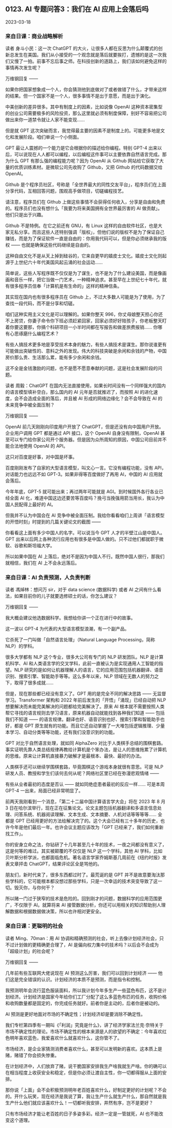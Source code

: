 ## 0123. AI 专题问答3：我们在 AI 应用上会落后吗

2023-03-18

### 来自日课：商业战略解析

读者 身斗小民：这一次 ChatGPT 的大火，让很多人都在反思为什么颠覆式的创新总发生在美国。我们从小接受的一个观念就是落后就要挨打，遗憾的是这一次我们又慢了一拍。前事不忘后事之师。在科技创新的道路上，我们该如何避免这样的事情再次发生呢？

万维钢回复 ——

如果你把国家想象成一个人，你会猜测他到底做对了或者做错了什么，才带来这样的结果。但一个国家不是一个人，很多事情不是出于意愿，而是出于演化。

中美创新的差异很多。其中有制度上的因素，比如说像 OpenAI 这种资本密集型的创业公司需要极多的风险投资，那么这里就必须有制度保障，别好不容易把公司做出来你一道禁令就让人家不能变现……

但是就 GPT 这次突破而言，我觉得最主要的因素不是制度上的。可能更多地是文化和发展阶段。咱们单说一个小侧面。

GPT 最让人震撼的一个能力是它会根据你的描述给你编程。特别 GPT-4 出来以后，可以说现在人人都可以编程，以后编程这件事可以主要依靠自然语言完成。那为什么 GPT 有那么强的编程能力呢？因为 OpenAI 从 Github 网站给它获取了大量的优质训练素材。是微软公司先收购了 Github，又把 Github 的代码数据交给 OpenAI。

Github 是个程序员社区，号称是「全世界最大的同性交友平台」，程序员们在上面分享代码，互相回答问题，围观高手做项目，切磋编程技艺。

请注意，程序员们在 Github 上做这些事情不会获得任何收入，分享是自由和免费的。程序员们也没有想什么「我要为将来美国拥有全世界最厉害的 AI 做贡献」。他们只是出于兴趣。

Github 不是特例。在它之前还有 GNU，有 Linux 这样的自由软件社区，也是大家无私分享。而且这些人还特别强调「版权」，但他们说的版权不是为了保证自己赚钱，而是为了保证软件一直是自由的：你用我代码可以，但是你必须继承我的版权 —— 也就是确保这些代码继续是自由的。

这种自由文化不是从天上掉到硅谷的，它来自更早的嬉皮士文化。嬉皮士文化则起源于上世纪六十年代美国风起云涌的社会运动……

简单说，这些人写程序既不仅仅是为了谋生，也不是为了什么建设美国，而是像画画和音乐一样，把它当做一门艺术，一种精神追求。甚至早在上世纪七十年代，就有很多程序员信奉「计算机是有生命的」这样的精神信条。

其实现在国内也有很多程序员在 Github 上，不过大多数人可能是为了使用，为了查找一段代码，而不是分享和切磋。

咱们这种实用主义文化是可以理解的。如果你整天 996，你丈母娘整天担心你还不上房贷，你妻子命令你下班必须赶紧回家，回家必须好好陪孩子，你老板整天盯着你要这要那，你搞个科研项目一小半时间都在写报告和做差旅费报销…… 你哪有心思琢磨什么编程艺术？

有些人搞技术更多地是享受技术本身的魅力，有些人搞技术是谋生。那你说谁更有可能做出突破性的、意料之外的发现。伟大的科技突破是余闲和余钱的产物，中国房价那么贵、生活那么累，能有多少余闲和余钱。

这不全是金钱激励的问题，也不是愿不愿意奉献的问题，这是社会发展阶段的问题。

读者 周毅：ChatGPT 在国内无法直接使用，如果长时间没有一个同样强大的国内的语言模型填补空白，那么国内的 AI 元年是否就推迟了，而按照 AI 的进化速度，会不会造成全面的落后，并且被 AI 形成的网络边缘化？会不会导致在 AI 的未来竞争中被全面压制？

万维钢回复 ——

OpenAI 前几天刚刚向印度用户开放了 ChatGPT，但是还没有向中国用户开放。企业用户调用 GPT 都是通过 API 接口，这个 OpenAI 自身没有限制，OpenAI 甚至可以专门给你家公司开个服务器。但是因为众所周知的原因，中国公司目前并不能合法地使用 OpenAI 的 API。

这只对百度是好事，对中国是坏事。

百度刚刚发布了自家的大型语言模型，叫文心一言。它没有编程功能，没有 API，对话能力也远远不如 GPT-3。如果非得等百度做好了再用 AI，中国的 AI 应用就会落后。

今年年底，GPT-5 就可能出来；再过两年可能就是 AGI。到时候国外各行各业已经全面 AI 化，难道中国这边还要苦等百度吗？挽弓当挽强用箭当用长，我认为中国人民配得上最好的 AI。

但我并不认为中国会在 AI 竞争中被全面压制。我给你看看咱们上周讲「语言模型的开悟时刻」时提到的几篇关键论文的截图 ——

你看看这上面有多少中国人的名字。可以说当今 GPT 人才的半壁江山是中国人。GPT 出来以后网上各种流行应用也有很多是中国人做的。只不过他们都就职于微软、谷歌和斯坦福大学。

所以如果中国在 AI 上落后，绝对不是因为中国人不行。既然中国人很行，那我们就相信，我们在 AI 上不会永远落后。

### 来自日课：AI 负责预测，人负责判断

读者 馮焯林：想问万 sir，对于 data science (数据科学) 或者 AI 之间有什么看法，如果目前你的儿子就要选修硕士的话，你怎么建议？

万维钢回复 ——

我大概会建议他选数据科学。我想给你讲一个正在进行中的故事。

这一波以 GPT-4 为代表的大型语言模型浪潮，有一个副产品。

它杀死了一门叫做「自然语言处理」（Natural Language Processing，简称 NLP）的学科。

很多大学都有 NLP 这个专业，很多大公司有专门的 NLP 研发团队。NLP 是计算机科学、AI 和人类语言学的交叉学科，此前一直被认为是实现通用人工智能的指望。NLP 研究的是如何让机器理解人的语言，它的应用范围包括机器翻译、语音识别、搜索引擎、智能助手等等。这么多年以来，NLP 领域在无数人的努力之下，取得了很多成就……

但是，现在那些都已经没有意义了。GPT 用的是完全不同的解决思路 —— 无监督学习。Transformer 架构和 2022 年前后发生的「开悟」「涌现」已经自动把 NLP 想要解决而未能完美解决的问题都给完美解决了。原来 AI 根本就不需要按照人类帮它寻找的语言规则去学习语言，原来机器自动就能找到各种我们知道 —— 包括我们不知道 —— 的语言规律。翻译也好、语音识别也好、搜索引擎和智能助手也好，都是 GPT 原生就有的功能。而且它还自动掌握了一大堆包括逻辑推理、少量本学习、自动分类等等功能，还有我们没意识到的功能。

GPT 对比于自然语言处理，就如同 AlphaZero 对比于人类棋手总结的围棋套路。事实证明先靠人类总结规律再教给计算机是个笨办法，是让人的思维拖累了计算机的思维。原来让计算机直接暴力破解才是最根本、最快、最好的办法。

人类棋手还可以继续学围棋套路，毕竟围棋这个游戏本身就很有意思。可是 NLP 研发人员、教授和学生们该何去何从呢？网络社区里已经在弥漫悲观情绪 ——

有些从业者最初的态度是否认 —— 就如同绝症患者最初的反应一样…… 可是本周 GPT-4 一出来，局面已经非常明显了。

前两天我刚看到一个消息，「第二十二届中国计算语言学大会」将在 2023 年 8 月 3 日在哈尔滨举行，现在正在征集论文。论文主题包括机器翻译和多语言信息处理、问答系统、机器阅读理解、文本生成、文本摘要、人机对话等等等等…… 全都是 GPT 已经用更好的方法给解决完了的。这个大会已经有三十多年的历史，也许今年是他们最后一年。也许会议主题应该改为「GPT 已经来了，我们如何重新找工作」。

你的安身立命之法，你钻研了十几年甚至几十年的技术，一夜之间都没有意义了，这是何等的难过。其实被颠覆的不仅仅是 NLP 这一个学科，其他 AI 学科，比如贝叶斯分析学派，也都面临危机。著名语言学家乔姆斯基几周前在《纽约时报》发表文章抨击 ChatGPT，结果评论区全是骂他的。

朋友们，新时代来了，很多东西都过时了。最荒诞的是 GPT 并不是故意要淘汰那些学科的，它可能根本都没想过那些学科，只是一次幸运的技术突变导致了这一切。毁灭你，与你何干？

所以赌一门过于狭窄的技术是危险的。回到刚才的问题，数据科学的应用范围更广，不仅限于 AI。就算将来 AI 接管数据分析，你还可以用相关的知识帮助别人理解数据和根据数据做决策，所以也许相对更安全。

### 来自日课：更聪明的社会

读者 Ming、70man：用 AI 协调和精确预测的社会，听上去像计划经济社会，只不过计划做的更精确更合理了，AI 是偏向权力集中的技术吗？以后会不会成为「超级计划」的社会呢？

万维钢回复 ——

几年前有些互联网大佬说现在 AI 预测这么厉害，我们可以回到计划经济 —— 他们这是完全错误的认识。计划经济的本质不是预测，而是指令和控制。

我预测明年会流行蓝色服装面料，所以我计划今年多生产一些蓝色布匹，这不是计划经济。计划经济是国家今年给你们工厂分配了这么多蓝色布匹的任务，收购价格和收购数量都是固定的，你完成任务就好。前者你是主动的，后者你是被动的。

AI 预测是更好地面对市场的不确定性；计划经济却是要消除不确定性。

我们专栏第四季有一期叫《「利润」究竟是什么》，讲了经济学家法兰克·奈特关于市场不确定性的理论。市场不确定性的根本来源是人的欲望的不确定：今年喜欢红色明年喜欢蓝色，我爱喜欢什么就喜欢什么，这你管不了。

市场经济，是企业家猜测消费者喜欢什么，甚至可以发明新的喜欢。这本质上是赌，赌错了你会损失惨重。

在计划经济中，人们放弃了赌，说干脆国家安排我生产啥我就生产啥。你的确可以在相当程度上收获安全和稳定，但是你必须让渡自主性，你一切都得服从上面的安排。

那你说「上面」会不会积极预测明年老百姓喜欢什么，好制定更好的计划呢？不会的。开什么玩笑，现在经济是我说了算，我让生产什么就生产什么，那自然就是我生产什么他们就应该喜欢什么！一切都听我安排，井然有序，岂不是更好？

只有市场经济才能让老百姓的日子多姿多彩。经济一定是一管就死，AI 也不能改变这个道理。